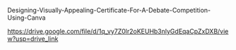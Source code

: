  Designing-Visually-Appealing-Certificate-For-A-Debate-Competition-Using-Canva

https://drive.google.com/file/d/1q_vy7Z0lr2oKEUHb3nlyGdEqaCpZxDXB/view?usp=drive_link 
